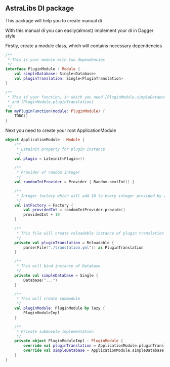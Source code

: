 ## AstraLibs DI package

This package will help you to create manual di

With this manual di you can easily(almost) implement your di in Dagger style

Firstly, create a module class, which will contains necessary dependencies

```kotlin
/**
 * This is your module with two dependencies
 */
interface PluginModule : Module {
    val simpleDatabase: Single<Database>
    val pluginTranslation: Single<PluginTranslation>
}

/**
 * This if your function, in which you need [PluginModule.simpleDatabase]
 * and [PluginModule.pluginTranslation]
 */
fun myPluginFunction(module: PluginModule) {
    TODO()
}
```

Next you need to create your root ApplicationModule

```kotlin
object ApplicationModule : Module {
    /**
     * Lateinit property for plugin instance
     */
    val plugin = Lateinit<Plugin>()

    /**
     * Provider of random integer
     */
    val randomIntProvider = Provider { Random.nextInt() }

    /**
     * Integer factory which will add 10 to every integer provided by [randomIntProvider]
     */
    val intFactory = Factory {
        val providedInt = randomIntProvider.provide()
        providedInt + 10
    }

    /**
     * This file will create reloadable instance of plugin translation
     */
    private val pluginTranslation = Reloadable {
        parse(File("./translation.yml")) as PluginTranslation
    }

    /**
     * This will bind instance of Database
     */
    private val simpleDatabase = Single {
        Database("...")
    }

    /**
     * This will create submodule
     */
    val pluginModule: PluginModule by lazy {
        PluginModuleImpl
    }

    /**
     * Private submovule implementation
     */
    private object PluginModuleImpl : PluginModule {
        override val pluginTranslation = ApplicationModule.pluginTranslation
        override val simpleDatabase = ApplicationModule.simpleDatabase
    }
}
```